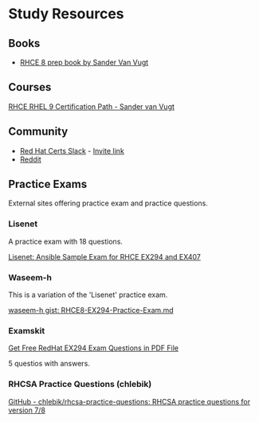 # Study Resources

## Books

+ [RHCE 8 prep book by Sander Van Vugt](https://www.amazon.com/RHCE-EX294-Cert-Guide-Certification/dp/0136872433)

## Courses

[RHCE RHEL 9 Certification Path - Sander van Vugt](https://www.sandervanvugt.com/rhce-rhel-9-certification/)

## Community

+ [Red Hat Certs Slack](https://redhat-certs.slack.com) - [Invite link](https://join.slack.com/t/redhat-certs/shared_invite/zt-hpc829w5-8J60PBmh_5E_nfeBkbfzIA)
+ [Reddit](https://www.reddit.com/r/redhat/comments/mrgqfb/red_hat_certification_study_qa/)

## Practice Exams

External sites offering practice exam and practice questions.

### Lisenet

A practice exam with 18 questions.

[Lisenet: Ansible Sample Exam for RHCE EX294 and EX407](https://www.lisenet.com/2019/ansible-sample-exam-for-ex294/)

### Waseem-h

This is a variation of the 'Lisenet' practice exam.

[waseem-h gist: RHCE8-EX294-Practice-Exam.md](https://gist.github.com/waseem-h/6793ba3328f27df1a815402710acb3ff)

### Examskit

[Get Free RedHat EX294 Exam Questions in PDF File](https://www.examskit.com/redhat/ex294/pdf)

5 questios with answers.

### RHCSA Practice Questions (chlebik)

[GitHub - chlebik/rhcsa-practice-questions: RHCSA practice questions for version 7/8](https://github.com/chlebik/rhcsa-practice-questions)

